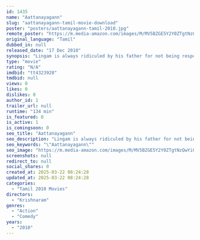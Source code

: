 ```yaml
---
id: 1435
name: "Aattanayagann"
slug: "aattanayagann-tamil-movie-download"
poster: "posters/aattanayagann-tamil-2010.jpg"
remote_poster: "https://m.media-amazon.com/images/M/MV5BZGE5Y2Y0ZTgtNzQwYi00YTA1LTkyOTMtODczODFmMDFlOTlkXkEyXkFqcGdeQXVyMTEzNzg0Mjkx._V1_SX300.jpg"
original_language: "Tamil"
dubbed_in: null
released_date: "17 Dec 2010"
synopsis: "Lingam is always ridiculed by his father for not being responsible like his brother. Lingam finds out that his brother is a dreaded don. It's up to Lingam to bring his brother back on the right path."
type: "movie"
rating: "N/A"
imdbid: "tt4323928"
tmdbid: null
views: 0
likes: 0
dislikes: 0
author_id: 1
trailer_url: null
runtime: "134 min"
is_featured: 0
is_active: 1
is_comingsoon: 0
seo_title: "Aattanayagann"
seo_description: "Lingam is always ridiculed by his father for not being responsible like his brother. Lingam finds out that his brother is a dreaded don. It's up to Lingam to bring his brother back on the right path."
seo_keywords: "\"Aattanayagann\""
seo_image: "https://m.media-amazon.com/images/M/MV5BZGE5Y2Y0ZTgtNzQwYi00YTA1LTkyOTMtODczODFmMDFlOTlkXkEyXkFqcGdeQXVyMTEzNzg0Mjkx._V1_SX300.jpg"
screenshots: null
redirect_to: null
social_shares: 0
created_at: 2025-03-22 08:24:28
updated_at: 2025-03-22 08:24:28
categories:
  - "Tamil 2010 Movies"
directors:
  - "Krishnaram"
genres:
  - "Action"
  - "Comedy"
years:
  - "2010"
---
```

